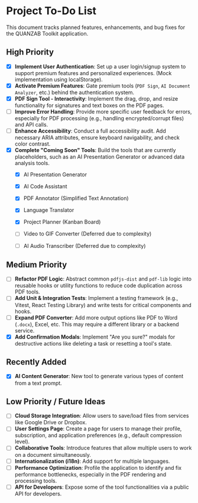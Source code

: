 # Project To-Do List

This document tracks planned features, enhancements, and bug fixes for the QUANZAB Toolkit application.

## High Priority

- [x] **Implement User Authentication**: Set up a user login/signup system to support premium features and personalized experiences. (Mock implementation using localStorage).
- [x] **Activate Premium Features**: Gate premium tools (`PDF Sign`, `AI Document Analyzer`, etc.) behind the authentication system.
- [x] **PDF Sign Tool - Interactivity**: Implement the drag, drop, and resize functionality for signatures and text boxes on the PDF pages.
- [ ] **Improve Error Handling**: Provide more specific user feedback for errors, especially for PDF processing (e.g., handling encrypted/corrupt files) and API calls.
- [ ] **Enhance Accessibility**: Conduct a full accessibility audit. Add necessary ARIA attributes, ensure keyboard navigability, and check color contrast.
- [x] **Complete "Coming Soon" Tools**: Build the tools that are currently placeholders, such as an AI Presentation Generator or advanced data analysis tools.
  - [x] AI Presentation Generator
  - [x] AI Code Assistant
  - [x] PDF Annotator (Simplified Text Annotation)
  - [x] Language Translator
  - [x] Project Planner (Kanban Board)
  - [ ] Video to GIF Converter (Deferred due to complexity)
  - [ ] AI Audio Transcriber (Deferred due to complexity)


## Medium Priority

- [ ] **Refactor PDF Logic**: Abstract common `pdfjs-dist` and `pdf-lib` logic into reusable hooks or utility functions to reduce code duplication across PDF tools.
- [ ] **Add Unit & Integration Tests**: Implement a testing framework (e.g., Vitest, React Testing Library) and write tests for critical components and hooks.
- [ ] **Expand PDF Converter**: Add more output options like PDF to Word (`.docx`), Excel, etc. This may require a different library or a backend service.
- [x] **Add Confirmation Modals**: Implement "Are you sure?" modals for destructive actions like deleting a task or resetting a tool's state.

## Recently Added

- [x] **AI Content Generator**: New tool to generate various types of content from a text prompt.

## Low Priority / Future Ideas

- [ ] **Cloud Storage Integration**: Allow users to save/load files from services like Google Drive or Dropbox.
- [ ] **User Settings Page**: Create a page for users to manage their profile, subscription, and application preferences (e.g., default compression level).
- [ ] **Collaborative Tools**: Introduce features that allow multiple users to work on a document simultaneously.
- [ ] **Internationalization (i18n)**: Add support for multiple languages.
- [ ] **Performance Optimization**: Profile the application to identify and fix performance bottlenecks, especially in the PDF rendering and processing tools.
- [ ] **API for Developers**: Expose some of the tool functionalities via a public API for developers.